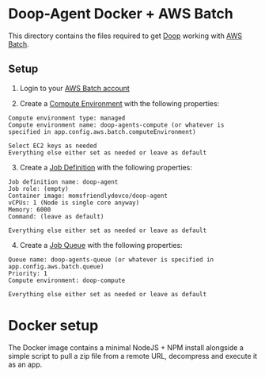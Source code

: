 Doop-Agent Docker + AWS Batch
=============================
This directory contains the files required to get [Doop](https://github.com/MomsFriendlyDevCo/Doop) working with [AWS Batch](https://aws.amazon.com/batch/).


Setup
-----

1. Login to your [AWS Batch account](https://ap-southeast-2.console.aws.amazon.com/batch/home?region=ap-southeast-2)

2. Create a [Compute Environment](https://ap-southeast-2.console.aws.amazon.com/batch/home?region=ap-southeast-2#/compute-environments/new) with the following properties:

```
Compute environment type: managed
Compute environment name: doop-agents-compute (or whatever is specified in app.config.aws.batch.computeEnvironment)

Select EC2 keys as needed
Everything else either set as needed or leave as default

```

3. Create a [Job Definition](https://ap-southeast-2.console.aws.amazon.com/batch/home?region=ap-southeast-2#/job-definitions/new) with the following properties:

```
Job definition name: doop-agent
Job role: (empty)
Container image: momsfriendlydevco/doop-agent
vCPUs: 1 (Node is single core anyway)
Memory: 6000
Command: (leave as default)

Everything else either set as needed or leave as default
```

4. Create a [Job Queue](https://ap-southeast-2.console.aws.amazon.com/batch/home?region=ap-southeast-2#/queues/new) with the following properties:

```
Queue name: doop-agents-queue (or whatever is specified in app.config.aws.batch.queue)
Priority: 1
Compute environment: doop-compute

Everything else either set as needed or leave as default
```


Docker setup
============
The Docker image contains a minimal NodeJS + NPM install alongside a simple script to pull a zip file from a remote URL, decompress and execute it as an app.



